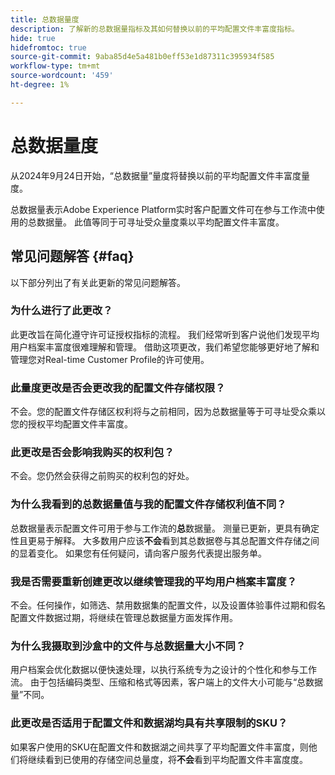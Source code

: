 ```yaml
---
title: 总数据量度
description: 了解新的总数据量指标及其如何替换以前的平均配置文件丰富度指标。
hide: true
hidefromtoc: true
source-git-commit: 9aba85d4e5a481b0eff53e1d87311c395934f585
workflow-type: tm+mt
source-wordcount: '459'
ht-degree: 1%

---
```



# 总数据量度

从2024年9月24日开始，“总数据量”量度将替换以前的平均配置文件丰富度量度。

总数据量表示Adobe Experience Platform实时客户配置文件可在参与工作流中使用的总数据量。 此值等同于可寻址受众量度乘以平均配置文件丰富度。

## 常见问题解答 {#faq}

以下部分列出了有关此更新的常见问题解答。

### 为什么进行了此更改？

此更改旨在简化遵守许可证授权指标的流程。 我们经常听到客户说他们发现平均用户档案丰富度很难理解和管理。 借助这项更改，我们希望您能够更好地了解和管理您对Real-time Customer Profile的许可使用。

### 此量度更改是否会更改我的配置文件存储权限？

不会。您的配置文件存储区权利将与之前相同，因为总数据量等于可寻址受众乘以您的授权平均配置文件丰富度。

### 此更改是否会影响我购买的权利包？

不会。您仍然会获得之前购买的权利包的好处。

### 为什么我看到的总数据量值与我的配置文件存储权利值不同？

总数据量表示配置文件可用于参与工作流的&#x200B;**总**&#x200B;数据量。 测量已更新，更具有确定性且更易于解释。 大多数用户应该&#x200B;**不会**&#x200B;看到其总数据卷与其总配置文件存储之间的显着变化。 如果您有任何疑问，请向客户服务代表提出服务单。

### 我是否需要重新创建更改以继续管理我的平均用户档案丰富度？

不会。任何操作，如筛选、禁用数据集的配置文件，以及设置体验事件过期和假名配置文件数据过期，将继续在管理总数据量方面发挥作用。

### 为什么我摄取到沙盒中的文件与总数据量大小不同？

用户档案会优化数据以便快速处理，以执行系统专为之设计的个性化和参与工作流。 由于包括编码类型、压缩和格式等因素，客户端上的文件大小可能与“总数据量”不同。

### 此更改是否适用于配置文件和数据湖均具有共享限制的SKU？

如果客户使用的SKU在配置文件和数据湖之间共享了平均配置文件丰富度，则他们将继续看到已使用的存储空间总量度，将&#x200B;**不会**&#x200B;看到平均配置文件丰富度度。
